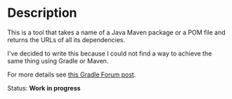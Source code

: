 # Description

This is a tool that takes a name of a Java Maven package or a POM file and returns the URLs of all its dependencies.

I've decided to write this because I could not find a way to achieve the same thing using Gradle or Maven.

For more details see [this Gradle Forum post](https://discuss.gradle.org/t/how-to-get-full-list-of-dependencies-and-their-meta/35825).

Status: __Work in progress__
